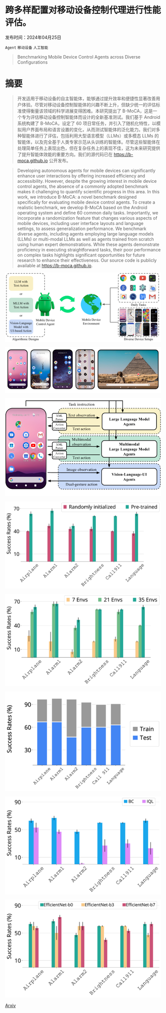 # 跨多样配置对移动设备控制代理进行性能评估。

发布时间：2024年04月25日

`Agent` `移动设备` `人工智能`

> Benchmarking Mobile Device Control Agents across Diverse Configurations

# 摘要

> 开发适用于移动设备的自主智能体，能够通过提升效率和便捷性显著改善用户体验。尽管对移动设备控制智能体的兴趣不断上升，但缺少统一的评估标准使得衡量该领域的科学进展变得困难。本研究提出了 B-MoCA，这是一个专为评估移动设备控制智能体而设计的全新基准测试。我们基于 Android 系统构建了 B-MoCA，设定了 60 项日常任务，并引入了随机化特性，以模拟用户界面布局和语言设置的变化，从而测试智能体的泛化能力。我们对多种智能体进行了评估，包括利用大型语言模型（LLMs）或多模态 LLMs 的智能体，以及完全基于人类专家示范从头训练的智能体。尽管这些智能体在处理简单任务上表现出色，但在复杂任务上的表现不佳，这为未来研究提供了提升智能体效能的重要方向。我们的源代码已在 https://b-moca.github.io 公开发布。

> Developing autonomous agents for mobile devices can significantly enhance user interactions by offering increased efficiency and accessibility. However, despite the growing interest in mobile device control agents, the absence of a commonly adopted benchmark makes it challenging to quantify scientific progress in this area. In this work, we introduce B-MoCA: a novel benchmark designed specifically for evaluating mobile device control agents. To create a realistic benchmark, we develop B-MoCA based on the Android operating system and define 60 common daily tasks. Importantly, we incorporate a randomization feature that changes various aspects of mobile devices, including user interface layouts and language settings, to assess generalization performance. We benchmark diverse agents, including agents employing large language models (LLMs) or multi-modal LLMs as well as agents trained from scratch using human expert demonstrations. While these agents demonstrate proficiency in executing straightforward tasks, their poor performance on complex tasks highlights significant opportunities for future research to enhance their effectiveness. Our source code is publicly available at https://b-moca.github.io.

![跨多样配置对移动设备控制代理进行性能评估。](../../../paper_images/2404.16660/x1.png)

![跨多样配置对移动设备控制代理进行性能评估。](../../../paper_images/2404.16660/x2.png)

![跨多样配置对移动设备控制代理进行性能评估。](../../../paper_images/2404.16660/x3.png)

![跨多样配置对移动设备控制代理进行性能评估。](../../../paper_images/2404.16660/x5.png)

![跨多样配置对移动设备控制代理进行性能评估。](../../../paper_images/2404.16660/x6.png)

![跨多样配置对移动设备控制代理进行性能评估。](../../../paper_images/2404.16660/x7.png)

![跨多样配置对移动设备控制代理进行性能评估。](../../../paper_images/2404.16660/x8.png)

![跨多样配置对移动设备控制代理进行性能评估。](../../../paper_images/2404.16660/x9.png)

[Arxiv](https://arxiv.org/abs/2404.16660)